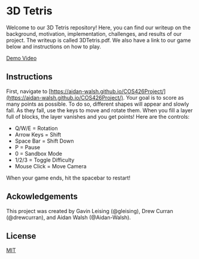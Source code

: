 # 3D Tetris
Welcome to our 3D Tetris repository! Here, you can find our writeup on the background, motivation, implementation, challenges, and results of our project. The writeup is called 3DTetris.pdf. We also have a link to our game below and instructions on how to play.

[Demo Video](https://drive.google.com/file/d/1puA2sJjkzZ6moJBL37w_JogaJicV25mO/view?usp=drive_link)

## Instructions
First, navigate to [https://aidan-walsh.github.io/COS426Project/](https://aidan-walsh.github.io/COS426Project/). Your goal is to score as many points as possible. To do so, different shapes will appear and slowly fall. As they fall, use the keys to move and rotate them. When you fill a layer full of blocks, the layer vanishes and you get points! Here are the controls: 
- Q/W/E = Rotation
- Arrow Keys = Shift
- Space Bar = Shift Down
- P = Pause
- 0 = Sandbox Mode
- 1/2/3 = Toggle Difficulty
- Mouse Click = Move Camera

When your game ends, hit the spacebar to restart!

## Ackowledgements
This project was created by Gavin Leising (@gleising), Drew Curran (@drewcurran), and Aidan Walsh (@Aidan-Walsh).

## License
[MIT](./LICENSE)
